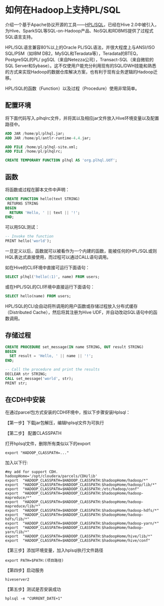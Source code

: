 # 如何在Hadoop上支持PL/SQL

介绍一个基于Apache协议开源的工具——[HPL/SQL](http://www.hplsql.org/)，已经在Hive 2.0中被引入，为Hive、SparkSQL等SQL-on-Hadoop产品、NoSQL和RDBMS提供了过程式SQL语言支持。

HPL/SQL语言兼容80%以上的Oracle PL/SQL语法，并很大程度上与ANSI/ISO SQL/PSM（如IBM DB2，MySQL和Teradata等），Teradata的BTEQ，PostgreSQL的PL/ pgSQL（来自Netezza公司），Transact-SQL（来自微软的SQL Server和Sybase）。这不仅使用户能充分利用现有的SQL/DWH技能和熟悉的方式来实现Hadoop的数据仓库解决方案，也有利于现有业务逻辑的Hadoop迁移。

HPL/SQL的函数（Function）以及过程（Procedure）使用非常简单。

## 配置环境

将下面代码写入.plhqlrc文件，并将其以及相应jar文件放入Hive环境变量以及配置路径中。

```sql
ADD JAR /home/pl/plhql.jar;
ADD JAR /home/pl/antlr-runtime-4.4.jar;

ADD FILE /home/pl/plhql-site.xml;
ADD FILE /home/pl/plhqlrc;

CREATE TEMPORARY FUNCTION plhql AS 'org.plhql.Udf';
```

## 函数
将函数或过程在脚本文件中声明：

```sql
CREATE FUNCTION hello(text STRING)
 RETURNS STRING
BEGIN
  RETURN 'Hello, ' || text || '!';
END;
```

可以用SQL测试：

```sql
-- Invoke the function
PRINT hello('world');
```

一旦定义以后，函数就可以被看作为一个内建的函数，能被任何的HPL/SQL或则HQL表达式直接使用，而过程可以通过CALL语句调用。

如在Hive的CLI环境中直接可运行下面语句：

```sql
SELECT plhql('hello(:1)', name) FROM users;
```

或在HPL/SQL的CLI环境中直接运行下面语句：

```sql
SELECT hello(name) FROM users;
```

HPL/SQL的CLI会自动将所调用的用户函数或存储过程放入分布式缓存（Distributed Cache），然后将其注册为Hive UDF，并自动改动SQL语句中的函数调用。

## 存储过程

```sql
CREATE PROCEDURE set_message(IN name STRING, OUT result STRING)
BEGIN
  SET result = 'Hello, ' || name || '!';
END;

-- Call the procedure and print the results
DECLEAR str STRING;
CALL set_message('world', str);
PRINT str;
```

## 在CDH中安装
在通过parcel包方式安装的CDH环境中，按以下步骤安装Hplsql：

【第一步】下载jar包解压，编辑hplsql文件为可执行

【第二步】 配置CLASSPATH

打开hplsql文件，删除所有类似以下的export
```
export "HADOOP_CLASSPATH=..."
```

加入以下行:

```
#my add for support CDH.
hadoopHome='/opt/cloudera/parcels/CDH/lib'
export  "HADOOP_CLASSPATH=$HADOOP_CLASSPATH:$hadoopHome/hadoop/*"
export  "HADOOP_CLASSPATH=$HADOOP_CLASSPATH:$hadoopHome/hadoop/lib/*"
export  "HADOOP_CLASSPATH=$HADOOP_CLASSPATH:/etc/hadoop/conf"
export  "HADOOP_CLASSPATH=$HADOOP_CLASSPATH:$hadoopHome/hadoop-mapreduce/*"
export  "HADOOP_CLASSPATH=$HADOOP_CLASSPATH:$hadoopHome/hadoop-mapreduce/lib/*"
export  "HADOOP_CLASSPATH=$HADOOP_CLASSPATH:$hadoopHome/hadoop-hdfs/*"
export  "HADOOP_CLASSPATH=$HADOOP_CLASSPATH:$hadoopHome/hadoop-hdfs/lib/*"
export  "HADOOP_CLASSPATH=$HADOOP_CLASSPATH:$hadoopHome/hadoop-yarn/*"
export  "HADOOP_CLASSPATH=$HADOOP_CLASSPATH:$hadoopHome/hadoop-yarn/lib/*"
export  "HADOOP_CLASSPATH=$HADOOP_CLASSPATH:$hadoopHome/hive/lib/*"
export  "HADOOP_CLASSPATH=$HADOOP_CLASSPATH:$hadoopHome/hive/conf"
```

【第三步】添加环境变量，加入hplsql执行文件路径

```
export PATH=$PATH:(项目路径)
```

【第四步】启动服务

```
hiveserver2
```

【第五步】测试是否安装成功

```
hplsql -e "CURRENT_DATE+1"
```